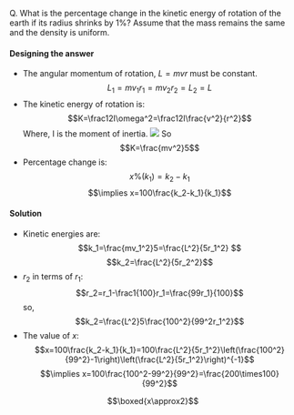 Q. What is the percentage change in the kinetic energy of rotation of the earth if its radius shrinks by 1%? Assume that the mass remains the same and the density is uniform.
#### Designing the answer
 - The angular momentum of rotation, $L=mvr$ must be constant. 
   $$L_1=mv_1r_1=mv_2r_2=L_2=L$$
 - The kinetic energy of rotation is: 
   $$K=\frac12I\omega^2=\frac12I\frac{v^2}{r^2}$$
   Where, I is the moment of inertia.
   ![](moment%20of%20inertia#^150886)
   So $$K=\frac{mv^2}5$$
 - Percentage change is:
 $$x\%(k_1)=k_2-k_1$$
 $$\implies x=100\frac{k_2-k_1}{k_1}$$
#### Solution
 - Kinetic energies are: 
   $$k_1=\frac{mv_1^2}5=\frac{L^2}{5r_1^2} $$
   $$k_2=\frac{L^2}{5r_2^2}$$
 - $r_2$ in terms of $r_1$:
   $$r_2=r_1-\frac1{100}r_1=\frac{99r_1}{100}$$
   so, $$k_2=\frac{L^2}5\frac{100^2}{99^2r_1^2}$$
 - The value of $x$: 
   $$x=100\frac{k_2-k_1}{k_1}=100\frac{L^2}{5r_1^2}\left(\frac{100^2}{99^2}-1\right)\left(\frac{L^2}{5r_1^2}\right)^{-1}$$
   $$\implies x=100\frac{100^2-99^2}{99^2}=\frac{200\times100}{99^2}$$
   
 $$\boxed{x\approx2}$$